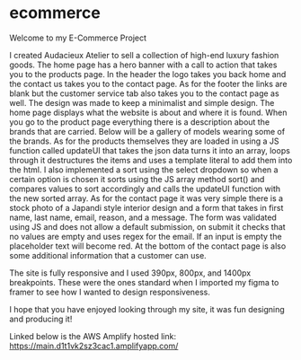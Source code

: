 # ecommerce
Welcome to my E-Commerce Project

I created Audacieux Atelier to sell a collection of high-end luxury fashion goods.
The home page has a hero banner with a call to action that takes you to the products page.
In the header the logo takes you back home and the contact us takes you to the contact page.
As for the footer the links are blank but the customer service tab also takes you to the contact page as well.
The design was made to keep a minimalist and simple design.
The home page displays what the website is about and where it is found.
When you go to the product page everything there is a description about the brands that are carried.
Below will be a gallery of models wearing some of the brands.
As for the products themselves they are loaded in using a JS function called updateUI that takes the json data turns it into an array, loops through it
destructures the items and uses a template literal to add them into the html.
I also implemented a sort using the select dropdown so when a certain option is chosen it sorts using the JS array method
sort() and compares values to sort accordingly and calls the updateUI function with the new sorted array.
As for the contact page it was very simple there is a stock photo of a Japandi style interior design and a form that takes in
first name, last name, email, reason, and a message. The form was validated using JS and does not allow a default submission,
on submit it checks that no values are empty and uses regex for the email. If an input is empty the placeholder text will become red.
At the bottom of the contact page is also some additional information that a customer can use.

The site is fully responsive and I used 390px, 800px, and 1400px breakpoints. These were the ones standard when I imported my
figma to framer to see how I wanted to design responsiveness.

I hope that you have enjoyed looking through my site, it was fun designing and producing it!

Linked below is the AWS Amplify hosted link:
https://main.d1t1vk2sz3cac1.amplifyapp.com/